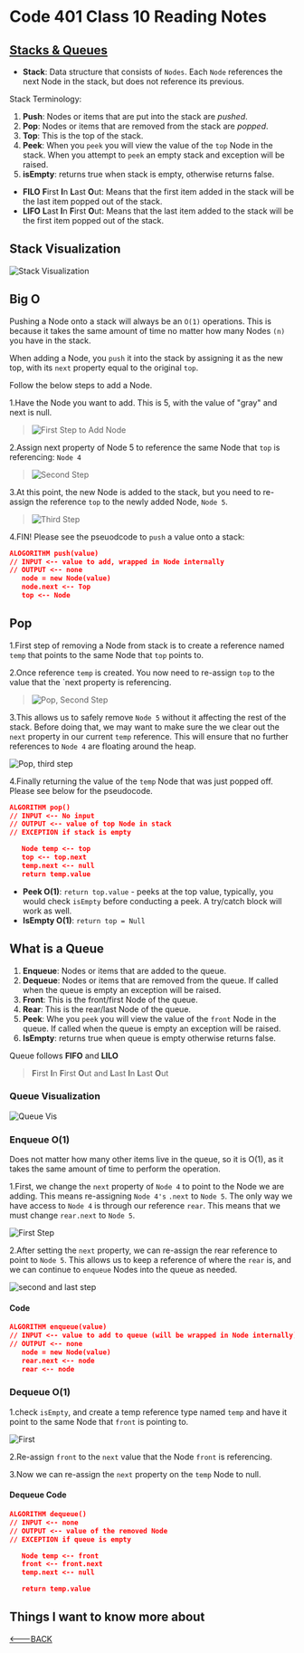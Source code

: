 # Code 401 Class 10 Reading Notes

## [Stacks & Queues](https://codefellows.github.io/common_curriculum/data_structures_and_algorithms/Code_401/class-10/resources/stacks_and_queues.html)

* **Stack**: Data structure that consists of `Nodes`. Each `Node` references the next Node in the stack, but does not reference its previous.

Stack Terminology:

1. **Push**: Nodes or items that are put into the stack are *pushed*.
2. **Pop**: Nodes or items that are removed from the stack are *popped*.
3. **Top**: This is the top of the stack.
4. **Peek**: When you `peek` you will view the value of the `top` Node in the stack. When you attempt to `peek` an empty stack and exception will be raised.
5. **isEmpty**: returns true when stack is empty, otherwise returns false.

* **FILO** **F**irst **I**n **L**ast **O**ut: Means that the first item added in the stack will be the last item popped out of the stack.
* **LIFO** **L**ast **I**n **F**irst **O**ut: Means that the last item added to the stack will be the first item popped out of the stack.

## Stack Visualization

![Stack Visualization](https://codefellows.github.io/common_curriculum/data_structures_and_algorithms/Code_401/class-10/resources/images/stack1.PNG)

## Big O

Pushing a Node onto a stack will always be an `O(1)` operations. This is because it takes the same amount of time no matter how many Nodes `(n)` you have in the stack.

When adding a Node, you `push` it into the stack by assigning it as the new top, with its `next` property equal to the original `top`.

Follow the below steps to add a Node.

1.Have the Node you want to add. This is 5, with the value of "gray" and next is null.

> ![First Step to Add Node](https://codefellows.github.io/common_curriculum/data_structures_and_algorithms/Code_401/class-10/resources/images/pushStack1.PNG)

2.Assign next property of Node 5 to reference the same Node that `top` is referencing: `Node 4`

> ![Second Step](https://codefellows.github.io/common_curriculum/data_structures_and_algorithms/Code_401/class-10/resources/images/pushStack2.PNG)

3.At this point, the new Node is added to the stack, but you need to re-assign the reference `top` to the newly added Node, `Node 5`.

> ![Third Step](https://codefellows.github.io/common_curriculum/data_structures_and_algorithms/Code_401/class-10/resources/images/pushStack3.PNG)

4.FIN! Please see the pseuodcode to `push` a value onto a stack:

```json
ALOGORITHM push(value)
// INPUT <-- value to add, wrapped in Node internally
// OUTPUT <-- none
   node = new Node(value)
   node.next <-- Top
   top <-- Node
```

## Pop

1.First step of removing a Node from stack is to create a reference named `temp` that points to the same Node that `top` points to.

2.Once reference `temp` is created. You now need to re-assign `top` to the value that the `next property is referencing.

> ![Pop, Second Step](https://codefellows.github.io/common_curriculum/data_structures_and_algorithms/Code_401/class-10/resources/images/popStack2.PNG)

3.This allows us to safely remove `Node 5` without it affecting the rest of the stack. Before doing that, we may want to make sure the we clear out the `next` property in our current `temp` reference. This will ensure that no further references to `Node 4` are floating around the heap.

![Pop, third step](https://codefellows.github.io/common_curriculum/data_structures_and_algorithms/Code_401/class-10/resources/images/popStack4.PNG)

4.Finally returning the value of the `temp` Node that was just popped off. Please see below for the pseudocode.

```json
ALGORITHM pop()
// INPUT <-- No input
// OUTPUT <-- value of top Node in stack
// EXCEPTION if stack is empty

   Node temp <-- top
   top <-- top.next
   temp.next <-- null
   return temp.value
```

* **Peek O(1)**: `return top.value` - peeks at the top value, typically, you would check `isEmpty` before conducting a peek. A try/catch block will work as well.
* **IsEmpty O(1)**: `return top = Null`

## What is a Queue

1. **Enqueue**: Nodes or items that are added to the queue.
2. **Dequeue**: Nodes or items that are removed from the queue. If called when the queue is empty an exception will be raised.
3. **Front**: This is the front/first Node of the queue.
4. **Rear**: This is the rear/last Node of the queue.
5. **Peek**: Whe you `peek` you will view the value of the `front` Node in the queue. If called when the queue is empty an exception will be raised.
6. **IsEmpty**: returns true when queue is empty otherwise returns false.

Queue follows **FIFO** and **LILO**

> **F**irst **I**n **F**irst **O**ut and **L**ast **I**n **L**ast **O**ut

### Queue Visualization

![Queue Vis](https://codefellows.github.io/common_curriculum/data_structures_and_algorithms/Code_401/class-10/resources/images/Queue.PNG)

### Enqueue O(1)

Does not matter how many other items live in the queue, so it is O(1), as it takes the same amount of time to perform the operation.

1.First, we change the `next` property of `Node 4` to point to the Node we are adding. This means re-assigning `Node 4's` `.next` to `Node 5`. The only way we have access to `Node 4` is through our reference `rear`. This means that we must change `rear.next` to `Node 5`.

![First Step](https://codefellows.github.io/common_curriculum/data_structures_and_algorithms/Code_401/class-10/resources/images/Enqueue2.PNG)

2.After setting the `next` property, we can re-assign the rear reference to point to `Node 5`. This allows us to keep a reference of where the `rear` is, and we can continue to `enqueue` Nodes into the queue as needed.

![second and last step](https://codefellows.github.io/common_curriculum/data_structures_and_algorithms/Code_401/class-10/resources/images/Enqueue3.PNG)

#### Code

```json
ALGORITHM enqueue(value)
// INPUT <-- value to add to queue (will be wrapped in Node internally)
// OUTPUT <-- none
   node = new Node(value)
   rear.next <-- node
   rear <-- node
```

### Dequeue O(1)

1.check `isEmpty`, and create a temp reference type named `temp` and have it point to the same Node that `front` is pointing to.

![First](https://codefellows.github.io/common_curriculum/data_structures_and_algorithms/Code_401/class-10/resources/images/Dequeue1.PNG)

2.Re-assign `front` to the `next` value that the Node `front` is referencing.

3.Now we can re-assign the `next` property on the `temp` Node to null.

#### Dequeue Code

```json
ALGORITHM dequeue()
// INPUT <-- none
// OUTPUT <-- value of the removed Node
// EXCEPTION if queue is empty

   Node temp <-- front
   front <-- front.next
   temp.next <-- null

   return temp.value

```
## Things I want to know more about

[<---BACK](README.md)
